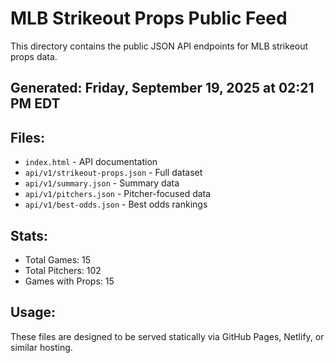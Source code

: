 # MLB Strikeout Props Public Feed

This directory contains the public JSON API endpoints for MLB strikeout props data.

## Generated: Friday, September 19, 2025 at 02:21 PM EDT

## Files:
- `index.html` - API documentation
- `api/v1/strikeout-props.json` - Full dataset
- `api/v1/summary.json` - Summary data
- `api/v1/pitchers.json` - Pitcher-focused data  
- `api/v1/best-odds.json` - Best odds rankings

## Stats:
- Total Games: 15
- Total Pitchers: 102
- Games with Props: 15

## Usage:
These files are designed to be served statically via GitHub Pages, Netlify, or similar hosting.
